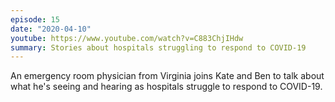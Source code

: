 ```yaml
---
episode: 15
date: "2020-04-10"
youtube: https://www.youtube.com/watch?v=C883ChjIHdw
summary: Stories about hospitals struggling to respond to COVID-19
---
```

An emergency room physician from Virginia joins Kate and Ben to talk about what he's seeing and hearing as hospitals struggle to respond to COVID-19.
